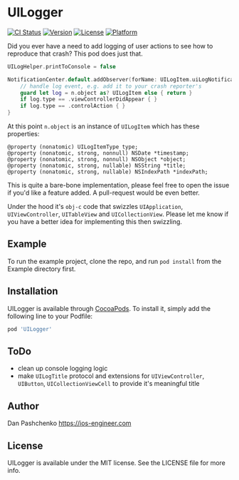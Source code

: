 # UILogger

[![CI Status](http://img.shields.io/travis/truemetal/UILogger.svg?style=flat)](https://travis-ci.org/truemetal/Peanut)
[![Version](https://img.shields.io/cocoapods/v/UILogger.svg?style=flat)](http://cocoapods.org/pods/Peanut)
[![License](https://img.shields.io/cocoapods/l/UILogger.svg?style=flat)](http://cocoapods.org/pods/Peanut)
[![Platform](https://img.shields.io/cocoapods/p/UILogger.svg?style=flat)](http://cocoapods.org/pods/Peanut)

Did you ever have a need to add logging of user actions to see how to reproduce that crash? This pod does just that.

```swift
UILogHelper.printToConsole = false

NotificationCenter.default.addObserver(forName: UILogItem.uiLogNotification, object: nil, queue: nil) { n in
    // handle log event, e.g. add it to your crash reporter's
    guard let log = n.object as? UILogItem else { return }
    if log.type == .viewControllerDidAppear { }
    if log.type == .controlAction { }
}
```

At this point `n.object` is an instance of `UILogItem` which has these properties:
```obj-c
@property (nonatomic) UILogItemType type;
@property (nonatomic, strong, nonnull) NSDate *timestamp;
@property (nonatomic, strong, nonnull) NSObject *object;
@property (nonatomic, strong, nullable) NSString *title;
@property (nonatomic, strong, nullable) NSIndexPath *indexPath;
```

This is quite a bare-bone implementation, please feel free to open the issue if you'd like a feature added. A pull-request would be even better.

Under the hood it's `obj-c` code that swizzles `UIApplication`, `UIViewController`, `UITableView` and `UICollectionView`.
Please let me know if you have a better idea for implementing this then swizzling.

## Example

To run the example project, clone the repo, and run  `pod install`  from the Example directory first.

## Installation

UILogger is available through [CocoaPods](http://cocoapods.org). To install
it, simply add the following line to your Podfile:

```ruby
pod 'UILogger'
```

## ToDo

- clean up console logging logic
- make `UILogTitle` protocol and extensions for `UIViewController`, `UIButton`, `UICollectionViewCell` to provide it's meaningful title

## Author

Dan Pashchenko https://ios-engineer.com

## License

UILogger is available under the MIT license. See the LICENSE file for more info.

